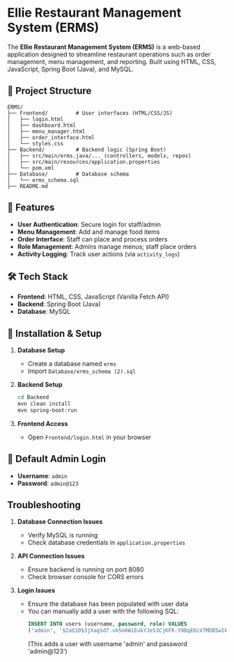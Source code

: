 # Ellie Restaurant Management System (ERMS)

The **Ellie Restaurant Management System (ERMS)** is a web-based application designed to streamline restaurant operations such as order management, menu management, and reporting. Built using HTML, CSS, JavaScript, Spring Boot (Java), and MySQL.

## 📁 Project Structure
```
ERMS/
├── Frontend/         # User interfaces (HTML/CSS/JS)
│   ├── login.html
│   ├── dashboard.html
│   ├── menu_manager.html
│   ├── order_interface.html
│   └── styles.css
├── Backend/          # Backend logic (Spring Boot)
│   ├── src/main/erms.java/... (controllers, models, repos)
│   ├── src/main/resources/application.properties
│   └── pom.xml
├── Database/         # Database schema
│   └── erms_schema.sql
├── README.md
```

## 🚀 Features
- **User Authentication**: Secure login for staff/admin
- **Menu Management**: Add and manage food items
- **Order Interface**: Staff can place and process orders
- **Role Management**: Admins manage menus; staff place orders
- **Activity Logging**: Track user actions (via `activity_logs`)

## 🛠️ Tech Stack
- **Frontend**: HTML, CSS, JavaScript (Vanilla Fetch API)
- **Backend**: Spring Boot (Java)
- **Database**: MySQL

## 🧱 Installation & Setup

1. **Database Setup**
   - Create a database named `erms`
   - Import `Database/erms_schema (2).sql`

2. **Backend Setup**
   ```bash
   cd Backend
   mvn clean install
   mvn spring-boot:run
   ```

3. **Frontend Access**
   - Open `Frontend/login.html` in your browser

## 🔐 Default Admin Login
- **Username**: `admin`
- **Password**: `admin@123`

## Troubleshooting

1. **Database Connection Issues**
   - Verify MySQL is running
   - Check database credentials in `application.properties`

2. **API Connection Issues**
   - Ensure backend is running on port 8080
   - Check browser console for CORS errors

3. **Login Issues**
   - Ensure the database has been populated with user data
   - You can manually add a user with the following SQL:
     ```sql
     INSERT INTO users (username, password, role) VALUES 
     ('admin', '$2a$10$3jXagSd7.vk5o6WiEukYJeS3CjKFR.Y9BqEOiV7MDB5wIkHQH2LOi', 'ADMIN');
     ```
     (This adds a user with username 'admin' and password 'admin@123')

